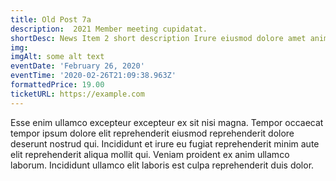 ```yaml
---
title: Old Post 7a
description:  2021 Member meeting cupidatat.
shortDesc: News Item 2 short description Irure eiusmod dolore amet anim non laboris amet.
img: 
imgAlt: some alt text
eventDate: 'February 26, 2020'
eventTime: '2020-02-26T21:09:38.963Z'
formattedPrice: 19.00
ticketURL: https://example.com
---
```




Esse enim ullamco excepteur excepteur ex sit nisi magna. Tempor occaecat tempor ipsum dolore elit reprehenderit eiusmod reprehenderit dolore deserunt nostrud qui. Incididunt et irure eu fugiat reprehenderit minim aute elit reprehenderit aliqua mollit qui. Veniam proident ex anim ullamco laborum. Incididunt ullamco elit laboris est culpa reprehenderit duis dolor.